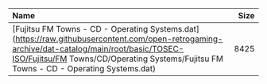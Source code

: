 |Name|Size|
|:---|---:|
|[Fujitsu FM Towns - CD - Operating Systems.dat](https://raw.githubusercontent.com/open-retrogaming-archive/dat-catalog/main/root/basic/TOSEC-ISO/Fujitsu/FM Towns/CD/Operating Systems/Fujitsu FM Towns - CD - Operating Systems.dat)|8425|
